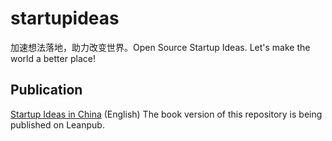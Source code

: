# startupideas
加速想法落地，助力改变世界。Open Source Startup Ideas. Let's make the world a better place!

## Publication
[Startup Ideas in China](https://leanpub.com/startupideasinchina) (English)
The book version of this repository is being published on Leanpub.
